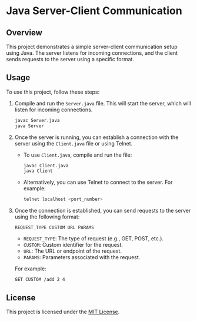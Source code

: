 # Java Server-Client Communication

## Overview
This project demonstrates a simple server-client communication setup using Java. The server listens for incoming connections, and the client sends requests to the server using a specific format.

## Usage
To use this project, follow these steps:

1. Compile and run the `Server.java` file. This will start the server, which will listen for incoming connections.

    ```bash
    javac Server.java
    java Server
    ```

2. Once the server is running, you can establish a connection with the server using the `Client.java` file or using Telnet.

    - To use `Client.java`, compile and run the file:

        ```bash
        javac Client.java
        java Client
        ```

    - Alternatively, you can use Telnet to connect to the server. For example:

        ```bash
        telnet localhost <port_number>
        ```

3. Once the connection is established, you can send requests to the server using the following format:

    ```
    REQUEST_TYPE CUSTOM URL PARAMS
    ```

    - `REQUEST_TYPE`: The type of request (e.g., GET, POST, etc.).
    - `CUSTOM`: Custom identifier for the request.
    - `URL`: The URL or endpoint of the request.
    - `PARAMS`: Parameters associated with the request.

    For example:
    
    ```
    GET CUSTOM /add 2 4
    ```

## License
This project is licensed under the [MIT License](LICENSE).
